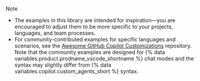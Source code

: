 > [!NOTE]
>
> * The examples in this library are intended for inspiration—you are encouraged to adjust them to be more specific to your projects, languages, and team processes.
> * For community-contributed examples for specific languages and scenarios, see the [Awesome GitHub Copilot Customizations](https://github.com/github/awesome-copilot/tree/main/chatmodes?utm_source=docs-web-copilot-coding-agent&utm_medium=docs&utm_campaign=universe25post) repository. Note that the community examples are designed for {% data variables.product.prodname_vscode_shortname %} chat modes and the syntax may slightly differ from {% data variables.copilot.custom_agents_short %} syntax.
